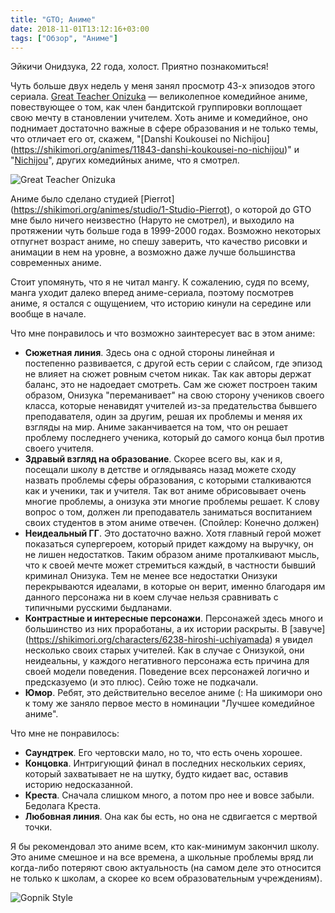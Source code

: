 ```yaml
---
title: "GTO; Аниме"
date: 2018-11-01T13:12:16+03:00
tags: ["Обзор", "Аниме"]
---
```


Эйкичи Онидзука, 22 года, холост. Приятно познакомиться!

Чуть больше двух недель у меня занял просмотр 43-х эпизодов этого сериала.
[Great Teacher Onizuka](https://shikimori.org/animes/245-great-teacher-onizuka)
— великолепное комедийное аниме, повествующее о том, как член бандитской
группировки воплощает свою мечту в становлении учителем. Хоть аниме и
комедийное, оно поднимает достаточно важные в сфере образования и не только
темы, что отличает его от, скажем, "[Danshi Koukousei no Nichijou]
(https://shikimori.org/animes/11843-danshi-koukousei-no-nichijou)" и
"[Nichijou](https://shikimori.org/animes/10165-nichijou)", других комедийных
аниме, что я смотрел.

![Great Teacher Onizuka](/img/gto/1.png)

Аниме было сделано студией [Pierrot]
(https://shikimori.org/animes/studio/1-Studio-Pierrot), о которой до GTO мне
было ничего неизвестно (Наруто не смотрел), и выходило на протяжении чуть больше
года в 1999-2000 годах. Возможно некоторых отпугнет возраст аниме, но спешу
заверить, что качество рисовки и анимации в нем на уровне, а возможно даже лучше
большинства современных аниме.

Стоит упомянуть, что я не читал мангу. К сожалению, судя по всему, манга уходит
далеко вперед аниме-сериала, поэтому посмотрев аниме, я остался с ощущением, что
историю кинули на середине или вообще в начале.

Что мне понравилось и что возможно заинтересует вас в этом аниме:

* **Сюжетная линия**. Здесь она с одной стороны линейная и постепенно развивается,
с другой есть серии с слайсом, где эпизод не влияет на сюжет ровным счетом никак.
Так как авторы держат баланс, это не надоедает смотреть. Сам же сюжет построен
таким образом, Онизука "переманивает" на свою сторону учеников своего класса,
которые ненавидят учителей из-за предательства бывшего преподавателя, один за
другим, решая их проблемы и меняя их взгляды на мир. Аниме заканчивается на том,
что он решает проблему последнего ученика, который до самого конца был против
своего учителя.
* **Здравый взгляд на образование**. Скорее всего вы, как и я, посещали школу
в детстве и оглядываясь назад можете сходу назвать проблемы сферы образования,
с которыми сталкиваются как и ученики, так и учителя. Так вот аниме обрисовывает
очень многие проблемы, а онизука эти многие проблемы решает. К слову вопрос о
том, должен ли преподаватель заниматься воспитанием своих студентов в этом аниме
отвечен. (Спойлер: Конечно должен)
* **Неидеальный ГГ**. Это достаточно важно. Хотя главный герой может показаться
супергероем, который придет каждому на выручку, он не лишен недостатков. Таким
образом аниме проталкивают мысль, что к своей мечте может стремиться каждый,
в частности бывший криминал Онизука. Тем не менее все недостатки Онизуки
перекрываются идеалами, в которые он верит, именно благодаря им данного
персонажа ни в коем случае нельзя сравнивать с типичными русскими быдланами.
* **Контрастные и интересные персонажи**. Персонажей здесь много и большинство
из них проработаны, а их истории раскрыты. В [завуче]
(https://shikimori.org/characters/6238-hiroshi-uchiyamada) я увидел несколько
своих старых учителей. Как в случае с Онизукой, они неидеальны, у каждого
негативного персонажа есть причина для своей модели поведения. Поведение
всех персонажей логично и предсказуемо (и это плюс). Сейю тоже не подкачали.
* **Юмор**. Ребят, это действительно веселое аниме (: На шикимори оно к тому
же заняло первое место в номинации "Лучшее комедийное аниме".

Что мне не понравилось:

* **Саундтрек**. Его чертовски мало, но то, что есть очень хорошее.
* **Концовка**. Интригующий финал в последних нескольких сериях, который
захватывает не на шутку, будто кидает вас, оставив историю недосказанной.
* **Креста**. Сначала слишком много, а потом про нее и вовсе забыли. Бедолага
Креста.
* **Любовная линия**. Она как бы есть, но она не сдвигается с мертвой точки.

Я бы рекомендовал это аниме всем, кто как-минимум закончил школу. Это аниме
смешное и на все времена, а школьные проблемы вряд ли когда-либо потеряют свою
актуальность (на самом деле это относится не только к школам, а скорее ко всем
образовательным учреждениям).

![Gopnik Style](/img/gto/2.png)
